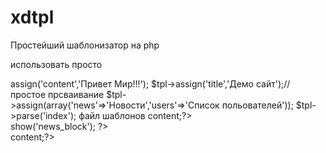 xdtpl
=====

Простейший шаблонизатор на php

использовать просто

<?php
$tpl = new tpl(); 
$tpl->assign('content','Привет Мир!!!');
$tpl->assign('title','Демо сайт');// простое прсваивание
$tpl->assign(array('news'=>'Новости','users'=>'Список польователей'));
$tpl->parse('index');

файл шаблонов

<!DOCTYPE html>
<html xmlns="http://www.w3.org/1999/xhtml" xml:lang="ru" lang="ru">
<head>
<meta http-equiv="content-type" content="text/html; charset=utf-8"/>
<title><?php echo $this->title;?></title>
<body>
  <?php echo $this->content;?>
	<div>
		<?php 
			echo $news;
			$this->show('news_block');
		?>
	</div>
	<div><?php echo $this->content;?></div>
</body>
</html>


